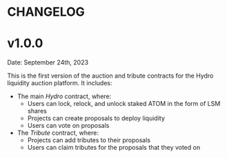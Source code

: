 # CHANGELOG

# v1.0.0

Date: September 24th, 2023

This is the first version of the auction and tribute contracts for the Hydro liquidity auction platform.
It includes:
* The main _Hydro_ contract, where:
  * Users can lock, relock, and unlock staked ATOM in the form of LSM shares
  * Projects can create proposals to deploy liquidity
  * Users can vote on proposals
* The _Tribute_ contract, where:
  * Projects can add tributes to their proposals
  * Users can claim tributes for the proposals that they voted on